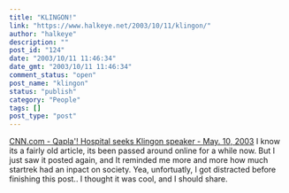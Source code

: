 ```yaml
---
title: "KLINGON!"
link: "https://www.halkeye.net/2003/10/11/klingon/"
author: "halkeye"
description: ""
post_id: "124"
date: "2003/10/11 11:46:34"
date_gmt: "2003/10/11 11:46:34"
comment_status: "open"
post_name: "klingon"
status: "publish"
category: "People"
tags: []
post_type: "post"
---
```


[CNN.com - Qapla'! Hospital seeks Klingon speaker - May. 10, 2003](http://www.cnn.com/2003/US/West/05/10/offbeat.klingon.interpreter/) I know its a fairly old article, its been passed around online for a while now. But I just saw it posted again, and It reminded me more and more how much startrek had an inpact on society. Yea, unfortuatly, I got distracted before finishing this post.. I thought it was cool, and I should share.